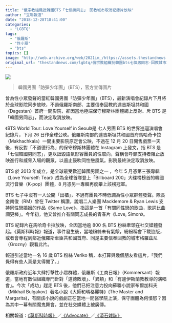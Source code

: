```yaml
---
title: "俄宗教組織批韓團BTS「七個男同志」　回教城市取消紀錄片放映"
author: "立場報道"
date: "2018-12-28T18:41:00"
categories:
  - "LGBTQ"
tags:
  - "俄羅斯"
  - "性小眾"
  - "bts"
topics: []
image: "http://web.archive.org/web/2021im_/https://assets.thestandnews.com/media/photos/bts_7Ojsk.png"
original_url: "thestandnews.com/lgbtq/俄宗教組織批韓團bts七個男同志-回教城市取消紀錄片放映"
---
```

![](http://web.archive.org/web/2021im_/https://assets.thestandnews.com/media/photos/bts_7Ojsk.png)
> 韓國男團「防彈少年團」（BTS），官方宣傳圖片

曾為性小眾發聲的當紅韓國男團「防彈少年團」（BTS），最新演唱會紀錄片下月將於全球影院同步放映，不過俄羅斯南部、主要信奉回教的達吉斯坦共和國（Dagestan）首府一間影院，卻因當地極端保守穆斯林團體網上反對、斥 BTS 是「韓國男同志」，而決定取消放映。

《BTS World Tour: Love Yourself in Seoul》是 七人男團 BTS 的世界巡迴演唱會紀錄片，下月 26 日作全球公映。俄羅斯南部的達吉斯坦共和國首府馬哈奇卡拉（Makhachkala）一間主要影院原定會公映，不過在 12 月 20 日開售戲票一天後，有反對「不道德行為」的保守穆斯林團體在 Instagram 上發文，指 BTS 是「七個韓國男同志」，更以詆毀語氣形容團員的性取向，聲稱會呼籲支持者阻止放映進行和威脅入場的觀眾，以遏止鼓吹同性戀風氣。影院最終決定取消放映。

BTS 於 2013 年成立，是全球最受歡迎韓國男團之一 ，今年 5 月憑第三張專輯《Love Yourself: Tear》成為全球首隊登上「Billboard 200」大碟榜榜首的韓國流行音樂（K-pop）團體，8 月憑另一專輯再度攀上該榜冠軍。

BTS 七子中沒有一人公開「出櫃」，不過有團員不時低調為性小眾群體發聲。隊長金南俊（RM）曾在 Twitter 稱讚，說唱二人樂團 Macklemore & Ryan Lewis 支持同性戀婚姻的作品《Same Love》，指這是一首「有關同性戀的歌曲，歌詞比曲調更棒」。今年初，他又曾推介有關同志成長的青春片《Love, Simon》。

BTS 紀錄片在馬哈奇卡拉放映，全因當地逾 800 名 BTS 粉絲牽頭在社交媒體發起。《莫斯科時報》報道，事件發生後，當地粉絲未有氣餒，紛紛稱會下載盜版，或者會專程到鄰近俄羅斯車臣共和國首府、同是主要信奉回教的城市格羅茲尼（Grozny）觀看此片。

報道引述當地一名 16 歲 BTS 粉絲 Veriko 稱，本打算與幾個朋友看這片，「我們覺得有些人真是太得閒了。」

俄羅斯政府近年大肆打擊性小眾群體，俄羅斯《工商日報》（Kommersant）報道，當地有數個組織專門針對「道德敗壞」、「異類」和「有違伊斯蘭教教導的演唱會」。今次「成功」趕走 BTS 後，他們已把注意力投向蘇聯小說家布爾加科夫（Mikhail Bulgakov）著名小說《大師和瑪格麗特》(The Master and Margarita)，有關該小說的戲劇正在當地一間醫學院上演，保守團體為何憤怒？因為其中一幕有關魔鬼舞會，並在社交媒體上被廣傳。

相關報道：[《莫斯科時報》](http://web.archive.org/web/20211229132546/https://themoscowtimes.com/news/dagestan-cancels-kpop-supergroup-bts-gay-movie-63962)／[《Advocate》](http://web.archive.org/web/20211229132546/https://www.advocate.com/world/2018/12/26/russian-city-cancels-k-pop-film-amid-fear-korean-homosexuals?fbclid=IwAR3IQ79HSsBigEfB10B9mFvR4xU17iNZ-W98-17CvdR0i8hYb3j1ejab4m0)／[《滾石雜誌》](http://web.archive.org/web/20211229132546/https://www.rollingstone.com/music/music-news/how-bts-are-breaking-k-pops-biggest-taboos-628141/)